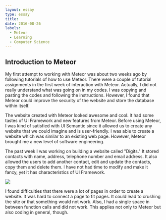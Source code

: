 ```yaml
---
layout: essay
type: essay
title: 
date: 2016-08-26
labels:
  - Meteor
  - Learning
  - Computer Science
---
```


## Introduction to Meteor

My first attempt to working with Meteor was about two weeks ago by following tutorials of how to use Meteor.  There were a couple of tutorial assignments in the first week of interaction with Meteor.  Actually, I did not really understand what was going on in my codes.  I was copying and pasting the codes and following the instructions.  However, I found that Meteor could improve the security of the website and store the database within itself.

The website created with Meteor looked awesome and cool.  It had some tastes of UI Framework and new features from Meteor.  Before using Meteor, I was kind of satisfied with UI Semantic since it allowed us to create any website that we could imagine and is user-friendly.  I was able to create a website which was similar to an existing web page.  However, Meteor brought me a new level of software engineering.

The past week I was working on building a website called "Digits."  It stored contacts with name, address, telephone number and email address.  It also allowed the users to add another contact, edit and update the contacts, copy them and delete them.  I have not had time to modify and make it fancy, yet it has characteristics of UI Framework.

<img src="/minakodoi.github.io/blob/master/images/digits_home.png">

I found difficulties that there were a lot of pages in order to create a website.  It was hard to connect a page to fit pages. It could lead to crushing the site or that something would not work.  Also, I had a single space in between function calls and did not work.  This applies not only to Meteor but also coding in general, though. 
